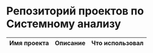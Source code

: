 # Репозиторий проектов по Системному анализу
| Имя проекта | Описание | Что использовал |
|----------|----------|----------|
